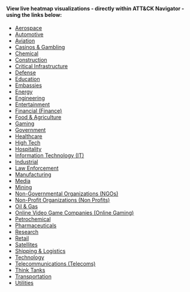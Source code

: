 #### View live heatmap visualizations - directly within ATT&CK Navigator - using the links below:
* [Aerospace](https://mitre-attack.github.io/attack-navigator/#layerURL=https%3A%2F%2Fraw.githubusercontent.com%2FtropChaud%2FCategorized-Adversary-TTPs%2Fmain%2Fdocs%2Fheatmaps%2Findustries%2FAerospace.json)
* [Automotive](https://mitre-attack.github.io/attack-navigator/#layerURL=https%3A%2F%2Fraw.githubusercontent.com%2FtropChaud%2FCategorized-Adversary-TTPs%2Fmain%2Fdocs%2Fheatmaps%2Findustries%2FAutomotive.json)
* [Aviation](https://mitre-attack.github.io/attack-navigator/#layerURL=https%3A%2F%2Fraw.githubusercontent.com%2FtropChaud%2FCategorized-Adversary-TTPs%2Fmain%2Fdocs%2Fheatmaps%2Findustries%2FAviation.json)
* [Casinos & Gambling](https://mitre-attack.github.io/attack-navigator/#layerURL=https%3A%2F%2Fraw.githubusercontent.com%2FtropChaud%2FCategorized-Adversary-TTPs%2Fmain%2Fdocs%2Fheatmaps%2Findustries%2FCasinos%20&%20Gambling.json)
* [Chemical](https://mitre-attack.github.io/attack-navigator/#layerURL=https%3A%2F%2Fraw.githubusercontent.com%2FtropChaud%2FCategorized-Adversary-TTPs%2Fmain%2Fdocs%2Fheatmaps%2Findustries%2FChemical.json)
* [Construction](https://mitre-attack.github.io/attack-navigator/#layerURL=https%3A%2F%2Fraw.githubusercontent.com%2FtropChaud%2FCategorized-Adversary-TTPs%2Fmain%2Fdocs%2Fheatmaps%2Findustries%2FConstruction.json)
* [Critical Infrastructure](https://mitre-attack.github.io/attack-navigator/#layerURL=https%3A%2F%2Fraw.githubusercontent.com%2FtropChaud%2FCategorized-Adversary-TTPs%2Fmain%2Fdocs%2Fheatmaps%2Findustries%2FCritical%20Infrastructure.json)
* [Defense](https://mitre-attack.github.io/attack-navigator/#layerURL=https%3A%2F%2Fraw.githubusercontent.com%2FtropChaud%2FCategorized-Adversary-TTPs%2Fmain%2Fdocs%2Fheatmaps%2Findustries%2FDefense.json)
* [Education](https://mitre-attack.github.io/attack-navigator/#layerURL=https%3A%2F%2Fraw.githubusercontent.com%2FtropChaud%2FCategorized-Adversary-TTPs%2Fmain%2Fdocs%2Fheatmaps%2Findustries%2FEducation.json)
* [Embassies](https://mitre-attack.github.io/attack-navigator/#layerURL=https%3A%2F%2Fraw.githubusercontent.com%2FtropChaud%2FCategorized-Adversary-TTPs%2Fmain%2Fdocs%2Fheatmaps%2Findustries%2FEmbassies.json)
* [Energy](https://mitre-attack.github.io/attack-navigator/#layerURL=https%3A%2F%2Fraw.githubusercontent.com%2FtropChaud%2FCategorized-Adversary-TTPs%2Fmain%2Fdocs%2Fheatmaps%2Findustries%2FEnergy.json)
* [Engineering](https://mitre-attack.github.io/attack-navigator/#layerURL=https%3A%2F%2Fraw.githubusercontent.com%2FtropChaud%2FCategorized-Adversary-TTPs%2Fmain%2Fdocs%2Fheatmaps%2Findustries%2FEngineering.json)
* [Entertainment](https://mitre-attack.github.io/attack-navigator/#layerURL=https%3A%2F%2Fraw.githubusercontent.com%2FtropChaud%2FCategorized-Adversary-TTPs%2Fmain%2Fdocs%2Fheatmaps%2Findustries%2FEntertainment.json)
* [Financial (Finance)](https://mitre-attack.github.io/attack-navigator/#layerURL=https%3A%2F%2Fraw.githubusercontent.com%2FtropChaud%2FCategorized-Adversary-TTPs%2Fmain%2Fdocs%2Fheatmaps%2Findustries%2FFinancial%20(Finance).json)
* [Food & Agriculture](https://mitre-attack.github.io/attack-navigator/#layerURL=https%3A%2F%2Fraw.githubusercontent.com%2FtropChaud%2FCategorized-Adversary-TTPs%2Fmain%2Fdocs%2Fheatmaps%2Findustries%2FFood%20&%20Agriculture.json)
* [Gaming](https://mitre-attack.github.io/attack-navigator/#layerURL=https%3A%2F%2Fraw.githubusercontent.com%2FtropChaud%2FCategorized-Adversary-TTPs%2Fmain%2Fdocs%2Fheatmaps%2Findustries%2FGaming.json)
* [Government](https://mitre-attack.github.io/attack-navigator/#layerURL=https%3A%2F%2Fraw.githubusercontent.com%2FtropChaud%2FCategorized-Adversary-TTPs%2Fmain%2Fdocs%2Fheatmaps%2Findustries%2FGovernment.json)
* [Healthcare](https://mitre-attack.github.io/attack-navigator/#layerURL=https%3A%2F%2Fraw.githubusercontent.com%2FtropChaud%2FCategorized-Adversary-TTPs%2Fmain%2Fdocs%2Fheatmaps%2Findustries%2FHealthcare.json)
* [High Tech](https://mitre-attack.github.io/attack-navigator/#layerURL=https%3A%2F%2Fraw.githubusercontent.com%2FtropChaud%2FCategorized-Adversary-TTPs%2Fmain%2Fdocs%2Fheatmaps%2Findustries%2FHigh%20Tech.json)
* [Hospitality](https://mitre-attack.github.io/attack-navigator/#layerURL=https%3A%2F%2Fraw.githubusercontent.com%2FtropChaud%2FCategorized-Adversary-TTPs%2Fmain%2Fdocs%2Fheatmaps%2Findustries%2FHospitality.json)
* [Information Technology (IT)](https://mitre-attack.github.io/attack-navigator/#layerURL=https%3A%2F%2Fraw.githubusercontent.com%2FtropChaud%2FCategorized-Adversary-TTPs%2Fmain%2Fdocs%2Fheatmaps%2Findustries%2FInformation%20Technology%20(IT).json)
* [Industrial](https://mitre-attack.github.io/attack-navigator/#layerURL=https%3A%2F%2Fraw.githubusercontent.com%2FtropChaud%2FCategorized-Adversary-TTPs%2Fmain%2Fdocs%2Fheatmaps%2Findustries%2FIndustrial.json)
* [Law Enforcement](https://mitre-attack.github.io/attack-navigator/#layerURL=https%3A%2F%2Fraw.githubusercontent.com%2FtropChaud%2FCategorized-Adversary-TTPs%2Fmain%2Fdocs%2Fheatmaps%2Findustries%2FLaw%20Enforcement.json)
* [Manufacturing](https://mitre-attack.github.io/attack-navigator/#layerURL=https%3A%2F%2Fraw.githubusercontent.com%2FtropChaud%2FCategorized-Adversary-TTPs%2Fmain%2Fdocs%2Fheatmaps%2Findustries%2FManufacturing.json)
* [Media](https://mitre-attack.github.io/attack-navigator/#layerURL=https%3A%2F%2Fraw.githubusercontent.com%2FtropChaud%2FCategorized-Adversary-TTPs%2Fmain%2Fdocs%2Fheatmaps%2Findustries%2FMedia.json)
* [Mining](https://mitre-attack.github.io/attack-navigator/#layerURL=https%3A%2F%2Fraw.githubusercontent.com%2FtropChaud%2FCategorized-Adversary-TTPs%2Fmain%2Fdocs%2Fheatmaps%2Findustries%2FMining.json)
* [Non-Governmental Organizations (NGOs)](https://mitre-attack.github.io/attack-navigator/#layerURL=https%3A%2F%2Fraw.githubusercontent.com%2FtropChaud%2FCategorized-Adversary-TTPs%2Fmain%2Fdocs%2Fheatmaps%2Findustries%2FNon-Governmental%20Organizations%20(NGOs).json)
* [Non-Profit Organizations (Non Profits)](https://mitre-attack.github.io/attack-navigator/#layerURL=https%3A%2F%2Fraw.githubusercontent.com%2FtropChaud%2FCategorized-Adversary-TTPs%2Fmain%2Fdocs%2Fheatmaps%2Findustries%2FNon-Profit%20Organizations%20(Non%20Profits).json)
* [Oil & Gas](https://mitre-attack.github.io/attack-navigator/#layerURL=https%3A%2F%2Fraw.githubusercontent.com%2FtropChaud%2FCategorized-Adversary-TTPs%2Fmain%2Fdocs%2Fheatmaps%2Findustries%2FOil%20&%20Gas.json)
* [Online Video Game Companies (Online Gaming)](https://mitre-attack.github.io/attack-navigator/#layerURL=https%3A%2F%2Fraw.githubusercontent.com%2FtropChaud%2FCategorized-Adversary-TTPs%2Fmain%2Fdocs%2Fheatmaps%2Findustries%2FOnline%20Video%20Game%20Companies%20(Online%20Gaming).json)
* [Petrochemical](https://mitre-attack.github.io/attack-navigator/#layerURL=https%3A%2F%2Fraw.githubusercontent.com%2FtropChaud%2FCategorized-Adversary-TTPs%2Fmain%2Fdocs%2Fheatmaps%2Findustries%2FPetrochemical.json)
* [Pharmaceuticals](https://mitre-attack.github.io/attack-navigator/#layerURL=https%3A%2F%2Fraw.githubusercontent.com%2FtropChaud%2FCategorized-Adversary-TTPs%2Fmain%2Fdocs%2Fheatmaps%2Findustries%2FPharmaceuticals.json)
* [Research](https://mitre-attack.github.io/attack-navigator/#layerURL=https%3A%2F%2Fraw.githubusercontent.com%2FtropChaud%2FCategorized-Adversary-TTPs%2Fmain%2Fdocs%2Fheatmaps%2Findustries%2FResearch.json)
* [Retail](https://mitre-attack.github.io/attack-navigator/#layerURL=https%3A%2F%2Fraw.githubusercontent.com%2FtropChaud%2FCategorized-Adversary-TTPs%2Fmain%2Fdocs%2Fheatmaps%2Findustries%2FRetail.json)
* [Satellites](https://mitre-attack.github.io/attack-navigator/#layerURL=https%3A%2F%2Fraw.githubusercontent.com%2FtropChaud%2FCategorized-Adversary-TTPs%2Fmain%2Fdocs%2Fheatmaps%2Findustries%2FSatellites.json)
* [Shipping & Logistics](https://mitre-attack.github.io/attack-navigator/#layerURL=https%3A%2F%2Fraw.githubusercontent.com%2FtropChaud%2FCategorized-Adversary-TTPs%2Fmain%2Fdocs%2Fheatmaps%2Findustries%2FShipping%20&%20Logistics.json)
* [Technology](https://mitre-attack.github.io/attack-navigator/#layerURL=https%3A%2F%2Fraw.githubusercontent.com%2FtropChaud%2FCategorized-Adversary-TTPs%2Fmain%2Fdocs%2Fheatmaps%2Findustries%2FTechnology.json)
* [Telecommunications (Telecoms)](https://mitre-attack.github.io/attack-navigator/#layerURL=https%3A%2F%2Fraw.githubusercontent.com%2FtropChaud%2FCategorized-Adversary-TTPs%2Fmain%2Fdocs%2Fheatmaps%2Findustries%2FTelecommunications%20(Telecoms).json)
* [Think Tanks](https://mitre-attack.github.io/attack-navigator/#layerURL=https%3A%2F%2Fraw.githubusercontent.com%2FtropChaud%2FCategorized-Adversary-TTPs%2Fmain%2Fdocs%2Fheatmaps%2Findustries%2FThink%20Tanks.json)
* [Transportation](https://mitre-attack.github.io/attack-navigator/#layerURL=https%3A%2F%2Fraw.githubusercontent.com%2FtropChaud%2FCategorized-Adversary-TTPs%2Fmain%2Fdocs%2Fheatmaps%2Findustries%2FTransportation.json)
* [Utilities](https://mitre-attack.github.io/attack-navigator/#layerURL=https%3A%2F%2Fraw.githubusercontent.com%2FtropChaud%2FCategorized-Adversary-TTPs%2Fmain%2Fdocs%2Fheatmaps%2Findustries%2FUtilities.json)
